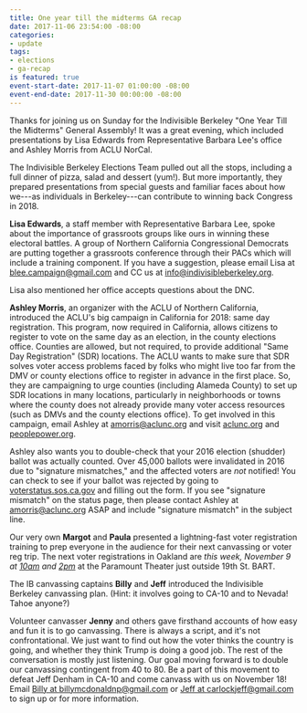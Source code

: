 ```yaml
---
title: One year till the midterms GA recap
date: 2017-11-06 23:54:00 -08:00
categories:
- update
tags:
- elections
- ga-recap
is featured: true
event-start-date: 2017-11-07 01:00:00 -08:00
event-end-date: 2017-11-30 00:00:00 -08:00
---
```


Thanks for joining us on Sunday for the Indivisible Berkeley "One Year Till the Midterms" General Assembly! It was a great evening, which included presentations by Lisa Edwards from Representative Barbara Lee's office and Ashley Morris from ACLU NorCal.

The Indivisible Berkeley Elections Team pulled out all the stops, including a full dinner of pizza, salad and dessert (yum!). But more importantly, they prepared presentations from special guests and familiar faces about how we---as individuals in Berkeley---can contribute to winning back Congress in 2018.

**Lisa Edwards**, a staff member with Representative Barbara Lee, spoke about the importance of grassroots groups like ours in winning these electoral battles. A group of Northern California Congressional Democrats are putting together a grassroots conference through their PACs which will include a training component. If you have a suggestion, please email Lisa at [blee.campaign@gmail.com](mailto:blee.campaign@gmail.com) and CC us at [info@indivisibleberkeley.org](mailto:info@indivisibleberkeley.org).

Lisa also mentioned her office accepts questions about the DNC.

**Ashley Morris**, an organizer with the ACLU of Northern California, introduced the ACLU's big campaign in California for 2018: same day registration. This program, now required in California, allows citizens to register to vote on the same day as an election, in the county elections office. Counties are allowed, but not required, to provide additional "Same Day Registration" (SDR) locations. The ACLU wants to make sure that SDR solves voter access problems faced by folks who might live too far from the DMV or county elections office to register in advance in the first place. So, they are campaigning to urge counties (including Alameda County) to set up SDR locations in many locations, particularly in neighborhoods or towns where the county does not already provide many voter access resources (such as DMVs and the county elections office). To get involved in this campaign, email Ashley at [amorris@aclunc.org](mailto:amorris@aclunc.org) and visit [aclunc.org](https://aclunc.org) and [peoplepower.org](https://peoplepower.org).

Ashley also wants you to double-check that your 2016 election (shudder) ballot was actually counted. Over 45,000 ballots were invalidated in 2016 due to "signature mismatches," and the affected voters are *not* notified! You can check to see if your ballot was rejected by going to [voterstatus.sos.ca.gov](https://voterstatus.sos.ca.gov) and filling out the form. If you see "signature mismatch" on the status page, then please contact Ashley at [amorris@aclunc.org](mailto:amorris@aclunc.org) ASAP and include "signature mismatch" in the subject line.

Our very own **Margot** and **Paula** presented a lightning-fast voter registration training to prep everyone in the audience for their next canvassing or voter reg trip. The next voter registrations in Oakland are *this week, November 9 at [10am](https://www.eventbrite.com/e/register-new-citizens-to-vote-morning-registration-39374453049) and [2pm](https://www.eventbrite.com/e/register-new-citizens-to-vote-afternoon-registration-39374498184)* at the Paramount Theater just outside 19th St. BART.

The IB canvassing captains **Billy** and **Jeff** introduced the Indivisible Berkeley canvassing plan. (Hint: it involves going to CA-10 and to Nevada! Tahoe anyone?)

Volunteer canvasser **Jenny** and others gave firsthand accounts of how easy and fun it is to go canvassing. There is always a script, and it's not confrontational. We just want to find out how the voter thinks the country is going, and whether they think Trump is doing a good job. The rest of the conversation is mostly just listening. Our goal moving forward is to double our canvassing contingent from 40 to 80. Be a part of this movement to defeat Jeff Denham in CA-10 and come canvass with us on November 18! Email [Billy at billymcdonaldnp@gmail.com](mailto:billymcdonaldnp@gmail.com) or [Jeff at carlockjeff@gmail.com](mailto:carlockjeff@gmail.com) to sign up or for more information.